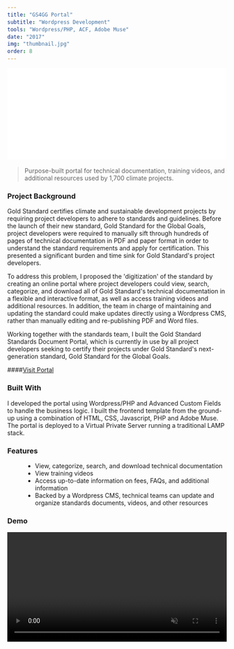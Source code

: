 ```yaml
---
title: "GS4GG Portal"
subtitle: "Wordpress Development"
tools: "Wordpress/PHP, ACF, Adobe Muse"
date: "2017"
img: "thumbnail.jpg"
order: 8
---
```

<div style="text-align: center;">
   <img src="gs4gg-animated-logo.gif">
</div>

> Purpose-built portal for technical documentation, training videos, and additional resources used by 1,700 climate projects.

### Project Background

Gold Standard certifies climate and sustainable development projects by requiring project developers to adhere to standards and guidelines. Before the launch of their new standard, Gold Standard for the Global Goals, project developers were required to manually sift through hundreds of pages of technical documentation in PDF and paper format in order to understand the standard requirements and apply for certification. This presented a significant burden and time sink for Gold Standard's project developers. 

To address this problem, I proposed the 'digitization' of the standard by creating an online portal where project developers could view, search, categorize, and download all of Gold Standard's technical documentation in a flexible and interactive format, as well as access training videos and additional resources. In addition, the team in charge of maintaining and updating the standard could make updates directly using a Wordpress CMS, rather than manually editing and re-publishing PDF and Word files. 

Working together with the standards team, I built the Gold Standard Standards Document Portal, which is currently in use by all project developers seeking to certify their projects under Gold Standard's next-generation standard, Gold Standard for the Global Goals.

####[Visit Portal](https://globalgoals.goldstandard.org/)

### Built With

 I developed the portal using Wordpress/PHP and Advanced Custom Fields to handle the business logic. I built the frontend template from the ground-up using a combination of HTML, CSS, Javascript, PHP and Adobe Muse. The portal is deployed to a Virtual Private Server running a traditional LAMP stack.

### Features 
<ul style="margin-left: 40px;">
   <li>View, categorize, search, and download technical documentation</li>
   <li>View training videos</li>
   <li>Access up-to-date information on fees, FAQs, and additional information </li>
   <li>Backed by a Wordpress CMS, technical teams can update and organize standards documents, videos, and other resources</li>
</ul>

### Demo

<video style="padding: 0 0 40px 0;" width="100%" muted controls loop>
    <source src="gs4gg-portal-demo.mp4" type="video/mp4">
</video>
